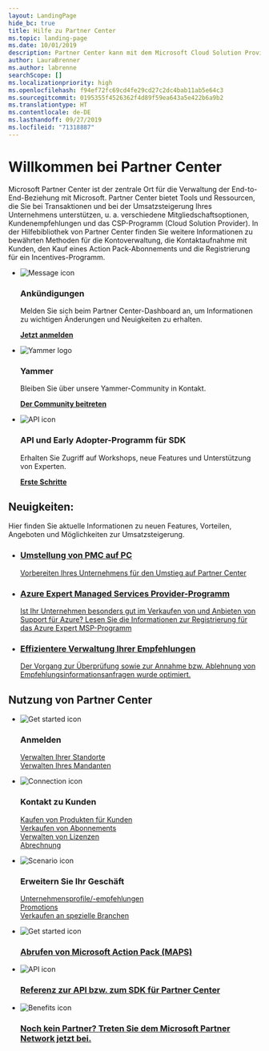 ```yaml
---
layout: LandingPage
hide_bc: true
title: Hilfe zu Partner Center
ms.topic: landing-page
ms.date: 10/01/2019
description: Partner Center kann mit dem Microsoft Cloud Solution Provider-Programm (CSP) zum Wachstum Ihres Unternehmens beitragen. Richten Sie Ihr Konto ein, nehmen Sie Kontakt zu Kunden auf, erwerben Sie ein Action Pack-Abonnement, und lesen Sie weitere Informationen zu Partnern im CSP- und MPN-Programm. 
author: LauraBrenner
ms.author: labrenne
searchScope: []
ms.localizationpriority: high
ms.openlocfilehash: f94ef72fc69cd4fe29cd27c2dc4bab11ab5e64c3
ms.sourcegitcommit: 0195355f4526362f4d89f59ea643a5e422b6a9b2
ms.translationtype: HT
ms.contentlocale: de-DE
ms.lasthandoff: 09/27/2019
ms.locfileid: "71318887"
---
```

# <a name="welcome-to-partner-center"></a>Willkommen bei Partner Center

Microsoft Partner Center ist der zentrale Ort für die Verwaltung der End-to-End-Beziehung mit Microsoft. Partner Center bietet Tools und Ressourcen, die Sie bei Transaktionen und bei der Umsatzsteigerung Ihres Unternehmens unterstützen, u. a. verschiedene Mitgliedschaftsoptionen, Kundenempfehlungen und das CSP-Programm (Cloud Solution Provider). In der Hilfebibliothek von Partner Center finden Sie weitere Informationen zu bewährten Methoden für die Kontoverwaltung, die Kontaktaufnahme mit Kunden, den Kauf eines Action Pack-Abonnements und die Registrierung für ein Incentives-Programm.


<ul id="products1" class="cardsF cols cols3 panelContent singlePanelContent">
    <li>
        <div class="cardSize">
            <div class="cardPadding">
                <div class="card">
                    <div class="cardImageOuter">
                        <div class="cardImage">
                            <img alt="Message icon" src="images/message-icon.png" data-linktype="external">
                        </div>
                    </div>
                    <div class="cardText">
                        <h3>Ankündigungen</h3>
                        <p>Melden Sie sich beim Partner Center-Dashboard an, um Informationen zu wichtigen Änderungen und Neuigkeiten zu erhalten.</p>
                        <p><a href="https://partner.microsoft.com/pcv/announcements"><b>Jetzt anmelden</b></a></p>
                    </div>
                </div>
            </div>
        </div>
    </li>
    <li>
        <div class="cardSize">
            <div class="cardPadding">
                <div class="card">
                    <div class="cardImageOuter">
                        <div class="cardImage">
                            <img alt="Yammer logo" src="images/yammer-logo.png" data-linktype="external">
                        </div>
                    </div>
                    <div class="cardText">
                        <h3>Yammer</h3>
                        <p>Bleiben Sie über unsere Yammer-Community in Kontakt.</p>
                        <p><a href="https://go.microsoft.com/fwlink/p/?linkid=851605"><b>Der Community beitreten</b></a></p>
                    </div>
                </div>
            </div>
        </div>
    </li>  
    <li>
        <div class="cardSize">
            <div class="cardPadding">
                <div class="card">
                    <div class="cardImageOuter">
                        <div class="cardImage">
                            <img alt="API icon" src="images/i_api.png" data-linktype="external">
                        </div>
                    </div>
                    <div class="cardText">
                        <h3>API und Early Adopter-Programm für SDK</h3>
                        <p>Erhalten Sie Zugriff auf Workshops, neue Features und Unterstützung von Experten.</p>
                        <p><a href="/partner-center/develop/early-adopter-program"><b>Erste Schritte</b></a></p>
                    </div>
                </div>
            </div>
        </div>
    </li>    
</ul>

<h2>Neuigkeiten:</h2>
<p>Hier finden Sie aktuelle Informationen zu neuen Features, Vorteilen, Angeboten und Möglichkeiten zur Umsatzsteigerung.</p>
<ul id="products1" class="cardsZ cols cols3 panelContent singlePanelContent">
    <li>
        <div class="cardSize">
            <div class="cardPadding">
                <div class="card">
                    <div class="cardText"><a href="/partner-center/move-pmc-pc-map">
                        <h3>Umstellung von PMC auf PC</h3>
                        <p>Vorbereiten Ihres Unternehmens für den Umstieg auf Partner Center</p></a>
                    </div>
                </div>
            </div>
        </div>
    </li>
    <li>
        <div class="cardSize">
            <div class="cardPadding">
                <div class="card">
                    <div class="cardText"><a href="/partner-center/Azure-expert-msp">
                        <h3>Azure Expert Managed Services Provider-Programm</h3>
                        <p>Ist Ihr Unternehmen besonders gut im Verkaufen von und Anbieten von Support für Azure? Lesen Sie die Informationen zur Registrierung für das Azure Expert MSP-Programm</p></a>
                    </div>
                </div>
            </div>
        </div>
    </li>
    <li>
        <div class="cardSize">
            <div class="cardPadding">
                <div class="card">
                    <div class="cardText"><a href="/partner-center/responding-to-referrals#new-referrals">
                        <h3>Effizientere Verwaltung Ihrer Empfehlungen</h3>
                        <p>Der Vorgang zur Überprüfung sowie zur Annahme bzw. Ablehnung von Empfehlungsinformationsanfragen wurde optimiert.</p></a>
                    </div>
                </div>
            </div>
        </div>
    </li>       
</ul>


<h2>Nutzung von Partner Center</h2>

<ul id="products1" class="cardsC cols cols3 panelContent singlePanelContent">
    <li>
        <div class="cardSize">
            <div class="cardPadding">
                <div class="card">
                    <div class="cardImageOuter">
                        <div class="cardImage bgdAccent1">
                            <img alt="Get started icon" src="https://docs.microsoft.com/media/illustrations/sql-get-started-understand.svg" data-linktype="external">
                        </div>
                    </div>
                    <div class="cardText">
                        <h3>Anmelden</h3>
                        <p><a href="/partner-center/manage-locations">Verwalten Ihrer Standorte</a><br /><a href="/partner-center/azure-active-directory-tenants-and-partner-center">Verwalten Ihres Mandanten</a></p>
                    </div>
                </div>
            </div>
        </div>
    </li>
    <li>
        <div class="cardSize">
            <div class="cardPadding">
                <div class="card">
                    <div class="cardImageOuter">
                        <div class="cardImage bgdAccent1">
                            <img alt="Connection icon" src="https://docs.microsoft.com/media/illustrations/virtualization-hperv-server-community.svg" data-linktype="external">
                        </div>
                    </div>
                    <div class="cardText">
                        <h3>Kontakt zu Kunden</h3>
                        <p><a href="/partner-center/csp-offers">Kaufen von Produkten für Kunden</a><br /><a href="/partner-center/customer-subscriptions">Verkaufen von Abonnements</a><br /><a href="/partner-center/assign-licenses-to-users">Verwalten von Lizenzen</a><br /><a href="/partner-center/billing">Abrechnung</a></p>
                    </div>
                </div>
            </div>
        </div>
    </li>
    <li>
        <div class="cardSize">
            <div class="cardPadding">
                <div class="card">
                    <div class="cardImageOuter">
                        <div class="cardImage bgdAccent1">
                            <img alt="Scenario icon" src="https://docs.microsoft.com/media/illustrations/biztalk-get-started-scenarios.svg" data-linktype="external">
                        </div>
                    </div>
                    <div class="cardText">
                        <h3>Erweitern Sie Ihr Geschäft</h3>
                        <p><a href="/partner-center/referrals">Unternehmensprofile/-empfehlungen</a><br /><a href="/partner-center/promotions">Promotions</a><br /><a href="/partner-center/get-special-pricing-for-offers">Verkaufen an spezielle Branchen</a></p>
                    </div>
                </div>
            </div>
        </div>
    </li>
</ul>




<ul id="products2" class="cardsY cols cols3 panelContent singlePanelContent">
    <li>
        <div class="cardSize">
            <div class="cardPadding">
                <div class="card">
                    <div class="cardImageOuter">
                        <div class="cardImage bgdAccent1">
                            <img alt="Get started icon" src="https://docs.microsoft.com/media/common/i_get-started.svg" data-linktype="external">
                        </div>
                    </div>
                    <div class="cardText">
                        <h3><a href="/partner-center/mpn-get-action-pack">Abrufen von Microsoft Action Pack (MAPS)</a></h3>
                    </div>
                </div>
            </div>
        </div>
    </li>
    <li>
        <div class="cardSize">
            <div class="cardPadding">
                <div class="card">
                    <div class="cardImageOuter">
                        <div class="cardImage bgdAccent1">
                            <img alt="API icon" src="https://docs.microsoft.com/media/common/i_api-reference.svg" data-linktype="external">
                        </div>
                    </div>                
                    <div class="cardText">
                        <h3><a href="/partner-center/develop/">Referenz zur API bzw. zum SDK für Partner Center</a></h3>
                    </div>
                </div>
            </div>
        </div>
    </li>
    <li>
        <div class="cardSize">
            <div class="cardPadding">
                <div class="card">
                    <div class="cardImageOuter">
                        <div class="cardImage bgdAccent1">
                            <img alt="Benefits icon" src="https://docs.microsoft.com//media/common/i_benefits.svg" data-linktype="external">
                        </div>
                    </div>
                    <div class="cardText">
                        <h3><a href="https://partners.microsoft.com/PartnerProgram/simplifiedenrollment.aspx">Noch kein Partner? Treten Sie dem Microsoft Partner Network jetzt bei.</a></h3>
                    </div>
                </div>
            </div>
        </div>
    </li>    
</ul>

